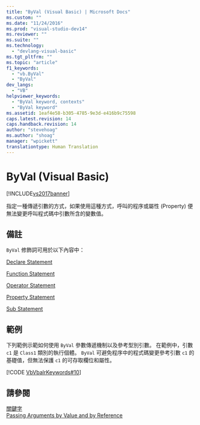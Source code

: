 ```yaml
---
title: "ByVal (Visual Basic) | Microsoft Docs"
ms.custom: ""
ms.date: "11/24/2016"
ms.prod: "visual-studio-dev14"
ms.reviewer: ""
ms.suite: ""
ms.technology: 
  - "devlang-visual-basic"
ms.tgt_pltfrm: ""
ms.topic: "article"
f1_keywords: 
  - "vb.ByVal"
  - "ByVal"
dev_langs: 
  - "VB"
helpviewer_keywords: 
  - "ByVal keyword, contexts"
  - "ByVal keyword"
ms.assetid: 1eaf4e58-b305-4785-9e3d-e416b9c75598
caps.latest.revision: 14
caps.handback.revision: 14
author: "stevehoag"
ms.author: "shoag"
manager: "wpickett"
translationtype: Human Translation
---
```

# ByVal (Visual Basic)
[!INCLUDE[vs2017banner](../../../csharp/includes/vs2017banner.md)]

指定一種傳遞引數的方式，如果使用這種方式，呼叫的程序或屬性 \(Property\) 便無法變更呼叫程式碼中引數所含的變數值。  
  
## 備註  
 `ByVal` 修飾詞可用於以下內容中：  
  
 [Declare Statement](../../../visual-basic/language-reference/statements/declare-statement.md)  
  
 [Function Statement](../../../visual-basic/language-reference/statements/function-statement.md)  
  
 [Operator Statement](../../../visual-basic/language-reference/statements/operator-statement.md)  
  
 [Property Statement](../../../visual-basic/language-reference/statements/property-statement.md)  
  
 [Sub Statement](../../../visual-basic/language-reference/statements/sub-statement.md)  
  
## 範例  
 下列範例示範如何使用 `ByVal` 參數傳遞機制以及參考型別引數。  在範例中，引數 `c1` 是 `Class1` 類別的執行個體。  `ByVal` 可避免程序中的程式碼變更參考引數 `c1` 的基礎值，但無法保護 `c1` 的可存取欄位和屬性。  
  
 [!CODE [VbVbalrKeywords#10](../CodeSnippet/VS_Snippets_VBCSharp/VbVbalrKeywords#10)]  
  
## 請參閱  
 [關鍵字](../../../visual-basic/language-reference/keywords/index.md)   
 [Passing Arguments by Value and by Reference](../../../visual-basic/programming-guide/language-features/procedures/passing-arguments-by-value-and-by-reference.md)